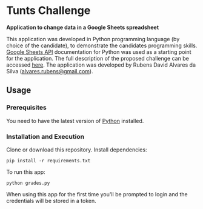 # Tunts Challenge

**Application to change data in a Google Sheets spreadsheet**

This application was developed in Python programming language (by choice of the candidate), to demonstrate the candidates programming skills. 
[Google Sheets API](https://developers.google.com/sheets/api/quickstart/python) documentation for Python was used as a starting point for the application. The full description of the
proposed challenge can be accessed [here](https://tunts.gupy.io/candidates/applications/57400212/instructions).
The application was developed by Rubens David Alvares da Silva (alvares.rubens@gmail.com).

## Usage

### Prerequisites

You need to have the latest version of [Python](https://www.python.org/ftp/python/3.9.1/python-3.9.1-amd64.exe) installed.


### Installation and Execution

Clone or download this repository. Install dependencies:
```
pip install -r requirements.txt
```

To run this app:
```
python grades.py
```

When using this app for the first time you'll be prompted to login and the credentials will be stored in a token.
